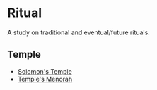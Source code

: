 # Ritual

A study on traditional and eventual/future rituals.

## Temple

- [Solomon's Temple](temple/solomon)
- [Temple's Menorah](temple/menorah)
